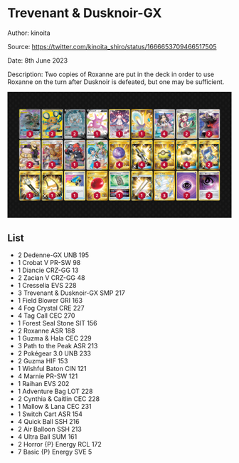 # Trevenant & Dusknoir-GX

Author: kinoita

Source: <https://twitter.com/kinoita_shiro/status/1666653709466517505>

Date: 8th June 2023

Description: Two copies of Roxanne are put in the deck in order to use Roxanne on the turn after Dusknoir is defeated, but one may be sufficient.

![decklist](../../images/SVI/Trevenant%20&%20Dusknoir-GX/1-%20Trevenant%20&%20Dusknoir-GX.png)

## List

* 2 Dedenne-GX UNB 195
* 1 Crobat V PR-SW 98
* 1 Diancie CRZ-GG 13
* 2 Zacian V CRZ-GG 48
* 1 Cresselia EVS 228
* 3 Trevenant & Dusknoir-GX SMP 217
* 1 Field Blower GRI 163
* 4 Fog Crystal CRE 227
* 4 Tag Call CEC 270
* 1 Forest Seal Stone SIT 156
* 2 Roxanne ASR 188
* 1 Guzma & Hala CEC 229
* 3 Path to the Peak ASR 213
* 2 Pokégear 3.0 UNB 233
* 2 Guzma HIF 153
* 1 Wishful Baton CIN 121
* 4 Marnie PR-SW 121
* 1 Raihan EVS 202
* 1 Adventure Bag LOT 228
* 2 Cynthia & Caitlin CEC 228
* 1 Mallow & Lana CEC 231
* 1 Switch Cart ASR 154
* 4 Quick Ball SSH 216
* 2 Air Balloon SSH 213
* 4 Ultra Ball SUM 161
* 2 Horror {P} Energy RCL 172
* 7 Basic {P} Energy SVE 5
